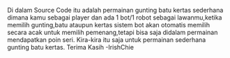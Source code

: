 Di dalam Source Code itu adalah permainan gunting batu kertas sederhana dimana kamu sebagai player dan ada 1 bot/1 robot sebagai lawanmu,ketika memilih gunting,batu ataupun kertas sistem bot akan otomatis memilih secara acak untuk memilih pemenang,tetapi bisa saja didalam permainan mendapatkan poin seri. Kira-kira itu saja untuk permainan sederhana gunting batu kertas. Terima Kasih
-IrishChie
